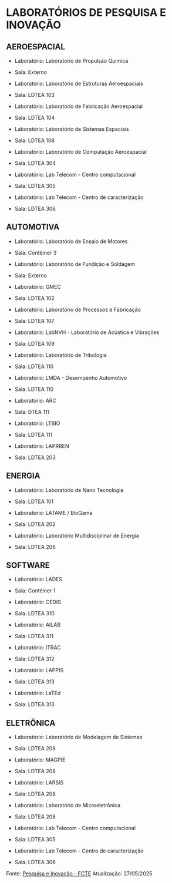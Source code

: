 # LABORATÓRIOS DE PESQUISA E INOVAÇÃO
## AEROESPACIAL
- Laboratório: Laboratório de Propulsão Química
- Sala: Externo

- Laboratório: Laboratório de Estruturas Aeroespaciais
- Sala: LDTEA 103

- Laboratório: Laboratório de Fabricação Aeroespacial
- Sala: LDTEA 104

- Laboratório: Laboratório de Sistemas Espaciais
- Sala: LDTEA 108

- Laboratório: Laboratório de Computação Aeroespacial
- Sala: LDTEA 304

- Laboratório: Lab Telecom - Centro computacional
- Sala: LDTEA 305

- Laboratório: Lab Telecom - Centro de caracterização
- Sala: LDTEA 306

## AUTOMOTIVA
- Laboratório: Laboratório de Ensaio de Motores
- Sala: Contêiner 3

- Laboratório: Laboratório de Fundição e Soldagem
- Sala: Externo

- Laboratório: GMEC
- Sala: LDTEA 102

- Laboratório: Laboratório de Processos e Fabricação
- Sala: LDTEA 107

- Laboratório: LabNVH - Laboratório de Acústica e Vibrações
- Sala: LDTEA 109

- Laboratório: Laboratório de Tribologia
- Sala: LDTEA 110

- Laboratório: LMDA - Desempenho Automotivo
- Sala: LDTEA 110

- Laboratório: ARC
- Sala: DTEA 111

- Laboratório: LTBIO
- Sala: LDTEA 111

- Laboratório: LAPRREN
- Sala: LDTEA 203

## ENERGIA
- Laboratório: Laboratório de Nano Tecnologia
- Sala: LDTEA 101

- Laboratório: LATAME / BioGama
- Sala: LDTEA 202

- Laboratório: Laboratório Multidisciplinar de Energia
- Sala: LDTEA 206

## SOFTWARE
- Laboratório: LADES
- Sala: Contêiner 1

- Laboratório: CEDIS
- Sala: LDTEA 310

- Laboratório: AILAB
- Sala: LDTEA 311

- Laboratório: ITRAC
- Sala: LDTEA 312

- Laboratório: LAPPIS
- Sala: LDTEA 313

- Laboratório: LaTEd
- Sala: LDTEA 313

## ELETRÔNICA
- Laboratório: Laboratório de Modelagem de Sistemas
- Sala: LDTEA 208

- Laboratório: MAGPIE
- Sala: LDTEA 208

- Laboratório: LARSIS   
- Sala: LDTEA 208

- Laboratório: Laboratório de Microeletrônica
- Sala: LDTEA 208

- Laboratório: Lab Telecom - Centro computacional
- Sala: LDTEA 305

- Laboratório: Lab Telecom - Centro de caracterização
- Sala: LDTEA 306

Fonte: [Pesquisa e Inovação - FCTE](https://fcte.unb.br/pesquisa-e-inovacao/)
Atualização: 27/05/2025